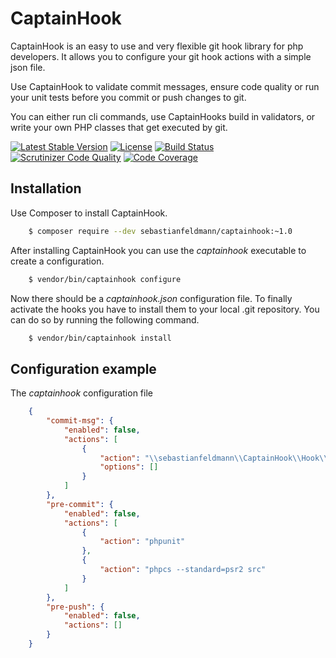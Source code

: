 # CaptainHook

CaptainHook is an easy to use and very flexible git hook library for php developers.
It allows you to configure your git hook actions with a simple json file.

Use CaptainHook to validate commit messages, ensure code quality or run your unit tests before you
commit or push changes to git.

You can either run cli commands, use CaptainHooks build in validators, or write
your own PHP classes that get executed by git.


[![Latest Stable Version](https://poser.pugx.org/sebastianfeldmann/captainhook/v/stable.svg?v=1)](https://packagist.org/packages/sebastianfeldmann/captainhook)
[![License](https://poser.pugx.org/sebastianfeldmann/captainhook/license.svg?v=1)](https://packagist.org/packages/sebastianfeldmann/captainhook)
[![Build Status](https://travis-ci.org/sebastianfeldmann/captainhook.svg?branch=master)](https://travis-ci.org/sebastianfeldmann/captainhook)
[![Scrutinizer Code Quality](https://scrutinizer-ci.com/g/sebastianfeldmann/captainhook/badges/quality-score.png?b=master&v=1)](https://scrutinizer-ci.com/g/sebastianfeldmann/captainhook/?branch=master)
[![Code Coverage](https://scrutinizer-ci.com/g/sebastianfeldmann/captainhook/badges/coverage.png?b=master&v=1)](https://scrutinizer-ci.com/g/sebastianfeldmann/captainhook/?branch=master)

## Installation

Use Composer to install CaptainHook.
```bash
    $ composer require --dev sebastianfeldmann/captainhook:~1.0
```
    
After installing CaptainHook you can use the *captainhook* executable to create a configuration.
```bash
    $ vendor/bin/captainhook configure
```

Now there should be a *captainhook.json* configuration file.
To finally activate the hooks you have to install them to your local .git repository.
You can do so by running the following command.
```bash
    $ vendor/bin/captainhook install
```

## Configuration example

The *captainhook* configuration file
```json
    {
        "commit-msg": {
            "enabled": false,
            "actions": [
                {
                    "action": "\\sebastianfeldmann\\CaptainHook\\Hook\\Message\\Check\\Beams",
                    "options": []
                }
            ]
        },
        "pre-commit": {
            "enabled": false,
            "actions": [
                {
                    "action": "phpunit"
                },
                {
                    "action": "phpcs --standard=psr2 src"
                }
            ]
        },
        "pre-push": {
            "enabled": false,
            "actions": []
        }
    }
```
